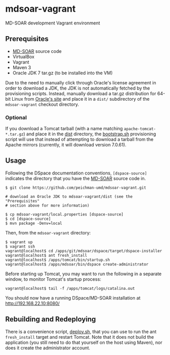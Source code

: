 # mdsoar-vagrant

MD-SOAR development Vagrant environment

## Prerequisites

- [MD-SOAR](https://github.com/umd-lib/mdsoar) source code
- VirtualBox
- Vagrant
- Maven 3
- Oracle JDK 7 tar.gz (to be installed into the VM)

Due to the need to manually click through Oracle's license agreement in order to
download a JDK, the JDK is not automatically fetched by the provisioning
scripts. Instead, manually download a tar.gz distribution for 64-bit Linux from
[Oracle's site](http://www.oracle.com/technetwork/java/javase/downloads/jdk7-downloads-1880260.html)
and place it in a `dist/` subdirectory of the `mdsoar-vagrant` checkout
directory.

### Optional

If you download a Tomcat tarball (with a name matching `apache-tomcat-*.tar.gz`)
and place it in the [dist](dist) directory, the [bootstrap.sh](bootstrap.sh)
provisioning script will use that instead of attempting to download a tarball
from the Apache mirrors (currently, it will download version 7.0.61).

## Usage

Following the DSpace documentation conventions, `[dspace-source]` indicates the directory that you have the
[MD-SOAR](https://github.com/umd-lib/mdsoar) source code in.

```
$ git clone https://github.com/peichman-umd/mdsoar-vagrant.git

# download an Oracle JDK to mdsoar-vagrant/dist (see the "Prerequisites"
# section above for more information)

$ cp mdsoar-vagrant/local.properties [dspace-source]
$ cd [dspace-source]
$ mvn package -Denv=local
```
Then, from the `mdsoar-vagrant` directory:
```
$ vagrant up
$ vagrant ssh
vagrant@localhost$ cd /apps/git/mdsoar/dspace/target/dspace-installer
vagrant@localhost$ ant fresh_install
vagrant@localhost$ /apps/tomcat/bin/startup.sh
vagrant@localhost$ /apps/mdsoar/bin/dspace create-administrator
```
Before starting up Tomcat, you may want to run the following in a separate window,
to monitor Tomcat's startup process:
```
vagrant@localhost$ tail -f /apps/tomcat/logs/catalina.out
```

You should now have a running DSpace/MD-SOAR installation at <http://192.168.22.10:8080/>

## Rebuilding and Redeploying

There is a convenience script, [deploy.sh](deploy.sh), that you can use to run
the ant `fresh_install` target and restart Tomcat. Note that it does not build
the application (you still need to do that yourself on the host using Maven),
nor does it create the administrator account.
